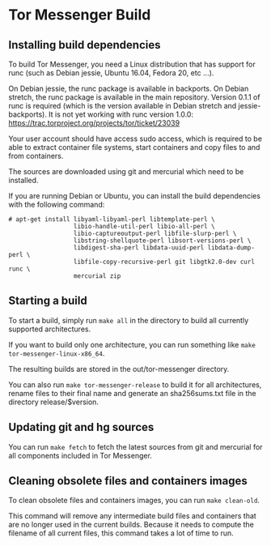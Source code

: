 Tor Messenger Build
===================

Installing build dependencies
-----------------------------

To build Tor Messenger, you need a Linux distribution that has support for
runc (such as Debian jessie, Ubuntu 16.04, Fedora 20, etc ...).

On Debian jessie, the runc package is available in backports. On Debian
stretch, the runc package is available in the main repository.
Version 0.1.1 of runc is required (which is the version available in
Debian stretch and jessie-backports). It is not yet working with runc
version 1.0.0: https://trac.torproject.org/projects/tor/ticket/23039

Your user account should have access sudo access, which is required to
be able to extract container file systems, start containers and copy
files to and from containers.

The sources are downloaded using git and mercurial which need to be
installed.

If you are running Debian or Ubuntu, you can install the build dependencies
with the following command:

```
# apt-get install libyaml-libyaml-perl libtemplate-perl \
                  libio-handle-util-perl libio-all-perl \
                  libio-captureoutput-perl libfile-slurp-perl \
                  libstring-shellquote-perl libsort-versions-perl \
                  libdigest-sha-perl libdata-uuid-perl libdata-dump-perl \
                  libfile-copy-recursive-perl git libgtk2.0-dev curl runc \
                  mercurial zip
```

Starting a build
----------------

To start a build, simply run `make all` in the directory to build all
currently supported architectures.

If you want to build only one architecture, you can run something like
`make tor-messenger-linux-x86_64`.

The resulting builds are stored in the out/tor-messenger directory.

You can also run `make tor-messenger-release` to build it for all
architectures, rename files to their final name and generate an
sha256sums.txt file in the directory release/$version.


Updating git and hg sources
---------------------------

You can run `make fetch` to fetch the latest sources from git and
mercurial for all components included in Tor Messenger.


Cleaning obsolete files and containers images
---------------------------------------------

To clean obsolete files and containers images, you can run `make clean-old`.

This command will remove any intermediate build files and containers
that are no longer used in the current builds. Because it needs to
compute the filename of all current files, this command takes a lot of
time to run.

